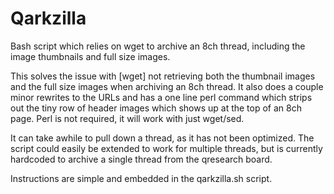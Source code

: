 # Qarkzilla
Bash script which relies on wget to archive an 8ch thread, including the image thumbnails and full size images.

This solves the issue with [wget] not retrieving both the thumbnail images and the full size images when archiving an 8ch thread. It also does a couple minor rewrites to the URLs and has a one line perl command which strips out the tiny row of header images which shows up at the top of an 8ch page. Perl is not required, it will work with just wget/sed.

It can take awhile to pull down a thread, as it has not been optimized. The script could easily be extended to work for multiple threads, but is currently hardcoded to archive a single thread from the qresearch board.

Instructions are simple and embedded in the qarkzilla.sh script.
